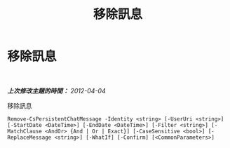 ﻿---
title: 移除訊息
TOCTitle: 移除訊息
ms:assetid: 90fcb30d-4987-4e9c-afbc-4482644ce0e4
ms:mtpsurl: https://technet.microsoft.com/zh-tw/library/JJ205081(v=OCS.15)
ms:contentKeyID: 49291662
ms.date: 08/10/2015
mtps_version: v=OCS.15
ms.translationtype: HT
---

# 移除訊息

 

_**上次修改主題的時間：** 2012-04-04_

移除訊息

    Remove-CsPersistentChatMessage -Identity <string> [-UserUri <string>] [-StartDate <DateTime>] [-EndDate <DateTime>] [-Filter <string>] [-MatchClause <AndOr> {And | Or | Exact}] [-CaseSensitive <bool>] [-ReplaceMessage <string>] [-WhatIf] [-Confirm] [<CommonParameters>]

